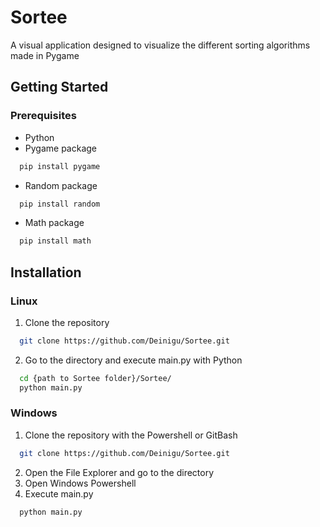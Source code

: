 # Sortee
A visual application designed to visualize the different sorting algorithms made in Pygame

## Getting Started
### Prerequisites
* Python
* Pygame package
```sh
  pip install pygame
  ```
* Random package
```sh
  pip install random
```
* Math package
```sh
  pip install math
  ```
## Installation
### Linux
1. Clone the repository
```sh
  git clone https://github.com/Deinigu/Sortee.git
  ```
2. Go to the directory and execute main.py with Python
```sh
  cd {path to Sortee folder}/Sortee/
  python main.py
  ```
### Windows
1. Clone the repository with the Powershell or GitBash
```sh
  git clone https://github.com/Deinigu/Sortee.git
  ```
2. Open the File Explorer and go to the directory
3. Open Windows Powershell
4. Execute main.py
```sh
  python main.py
  ```
   
